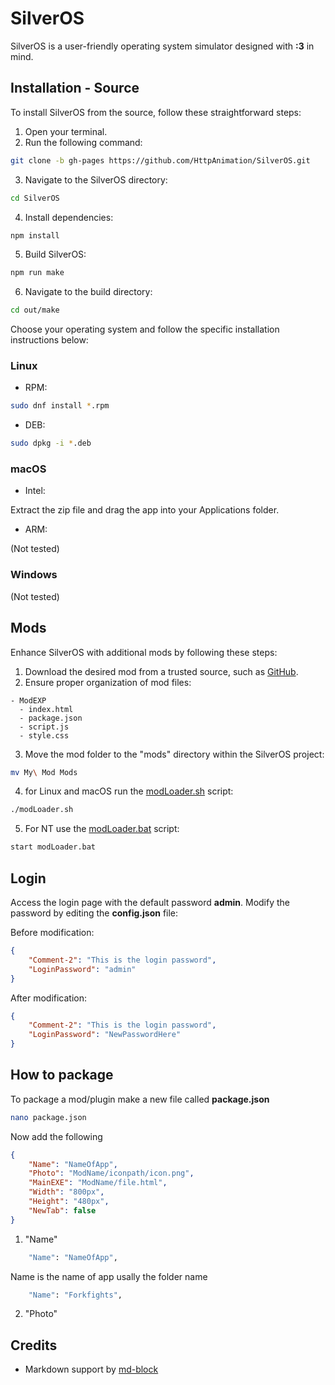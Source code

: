 # SilverOS

SilverOS is a user-friendly operating system simulator designed with **:3** in mind.

## Installation - Source

To install SilverOS from the source, follow these straightforward steps:

1. Open your terminal.
2. Run the following command:

```bash
git clone -b gh-pages https://github.com/HttpAnimation/SilverOS.git
```

3. Navigate to the SilverOS directory:

```bash
cd SilverOS
```

4. Install dependencies:

```bash
npm install
```

5. Build SilverOS:

```bash
npm run make
```

6. Navigate to the build directory:

```bash
cd out/make
```

Choose your operating system and follow the specific installation instructions below:

### Linux

- RPM:

```bash
sudo dnf install *.rpm
```

- DEB:

```bash
sudo dpkg -i *.deb
```

### macOS

- Intel:

Extract the zip file and drag the app into your Applications folder.

- ARM:

(Not tested)

### Windows

(Not tested)

## Mods

Enhance SilverOS with additional mods by following these steps:

1. Download the desired mod from a trusted source, such as [GitHub](https://github.com).
2. Ensure proper organization of mod files:

```
- ModEXP
  - index.html
  - package.json
  - script.js
  - style.css
```

3. Move the mod folder to the "mods" directory within the SilverOS project:

```bash
mv My\ Mod Mods
```

4. for Linux and macOS run the [modLoader.sh](https://github.com/HttpAnimation/SilverOS/blob/gh-pages/modLoader.sh) script:

```bash
./modLoader.sh
```

5. For NT use the [modLoader.bat](https://github.com/HttpAnimation/SilverOS/blob/gh-pages/modLoader.bat) script:

```bash
start modLoader.bat
```

## Login

Access the login page with the default password **admin**. Modify the password by editing the **config.json** file:

Before modification:

```json
{
    "Comment-2": "This is the login password",
    "LoginPassword": "admin"
}
```

After modification:

```json
{
    "Comment-2": "This is the login password",
    "LoginPassword": "NewPasswordHere"
}
```

## How to package
To package a mod/plugin make a new file called **package.json**

```bash
nano package.json
```

Now add the following

```json
{
    "Name": "NameOfApp",
    "Photo": "ModName/iconpath/icon.png",
    "MainEXE": "ModName/file.html",
    "Width": "800px",
    "Height": "480px",
    "NewTab": false
}
```

1) "Name"

```bash
    "Name": "NameOfApp",
```
Name is the name of app usally the folder name

```bash
    "Name": "Forkfights",
```

2) "Photo"



## Credits

- Markdown support by [md-block](https://md-block.verou.me/)